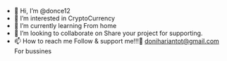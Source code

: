 - 👋 Hi, I’m @donce12
- 👀 I’m interested in CryptoCurrency
- 🌱 I’m currently learning From home
- 💞️ I’m looking to collaborate on Share your project for supporting.
- 📫 How to reach me Follow & support me!!!🥰 donihariantot@gmail.com For bussines

<!---
donce12/donce12 is a ✨ special ✨ repository because its `README.md` (this file) appears on your GitHub profile.
You can click the Preview link to take a look at your changes.
--->
